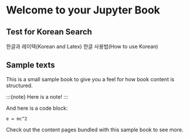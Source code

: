 # Welcome to your Jupyter Book

## Test for Korean Search

한글과 레이텍(Korean and Latex)
한글 사용법(How to use Korean)


## Sample texts
This is a small sample book to give you a feel for how book content is
structured.

:::{note}
Here is a note!
:::

And here is a code block:

```
e = mc^2
```

Check out the content pages bundled with this sample book to see more.
